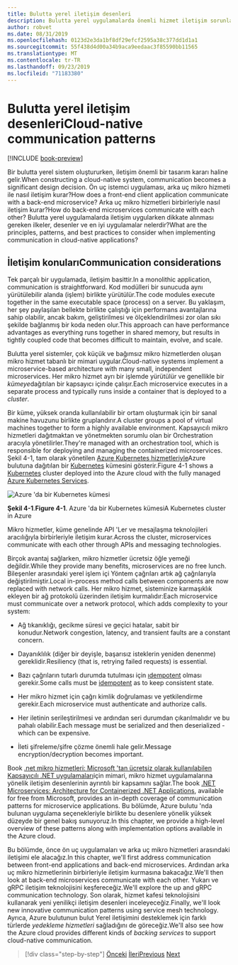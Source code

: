 ```yaml
---
title: Bulutta yerel iletişim desenleri
description: Bulutta yerel uygulamalarda önemli hizmet iletişim sorunları hakkında bilgi edinin
author: robvet
ms.date: 08/31/2019
ms.openlocfilehash: 0123d2e3da1bf8df29efcf2595a38c377dd1d1a1
ms.sourcegitcommit: 55f438d4d00a34b9aca9eedaac3f85590bb11565
ms.translationtype: MT
ms.contentlocale: tr-TR
ms.lasthandoff: 09/23/2019
ms.locfileid: "71183380"
---
```

# <a name="cloud-native-communication-patterns"></a><span data-ttu-id="05d78-103">Bulutta yerel iletişim desenleri</span><span class="sxs-lookup"><span data-stu-id="05d78-103">Cloud-native communication patterns</span></span>

[!INCLUDE [book-preview](../../../includes/book-preview.md)]

<span data-ttu-id="05d78-104">Bir bulutta yerel sistem oluştururken, iletişim önemli bir tasarım kararı haline gelir.</span><span class="sxs-lookup"><span data-stu-id="05d78-104">When constructing a cloud-native system, communication becomes a significant design decision.</span></span> <span data-ttu-id="05d78-105">Ön uç istemci uygulaması, arka uç mikro hizmeti ile nasıl iletişim kurar?</span><span class="sxs-lookup"><span data-stu-id="05d78-105">How does a front-end client application communicate with a back-end microservice?</span></span> <span data-ttu-id="05d78-106">Arka uç mikro hizmetleri birbirleriyle nasıl iletişim kurar?</span><span class="sxs-lookup"><span data-stu-id="05d78-106">How do back-end microservices communicate with each other?</span></span> <span data-ttu-id="05d78-107">Bulutta yerel uygulamalarda iletişim uygularken dikkate alınması gereken ilkeler, desenler ve en iyi uygulamalar nelerdir?</span><span class="sxs-lookup"><span data-stu-id="05d78-107">What are the principles, patterns, and best practices to consider when implementing communication in cloud-native applications?</span></span>

## <a name="communication-considerations"></a><span data-ttu-id="05d78-108">İletişim konuları</span><span class="sxs-lookup"><span data-stu-id="05d78-108">Communication considerations</span></span>

<span data-ttu-id="05d78-109">Tek parçalı bir uygulamada, iletişim basittir.</span><span class="sxs-lookup"><span data-stu-id="05d78-109">In a monolithic application, communication is straightforward.</span></span> <span data-ttu-id="05d78-110">Kod modülleri bir sunucuda aynı yürütülebilir alanda (işlem) birlikte yürütülür.</span><span class="sxs-lookup"><span data-stu-id="05d78-110">The code modules execute together in the same executable space (process) on a server.</span></span> <span data-ttu-id="05d78-111">Bu yaklaşım, her şey paylaşılan bellekte birlikte çalıştığı için performans avantajlarına sahip olabilir, ancak bakım, geliştirilmesi ve ölçeklendirilmesi zor olan sıkı şekilde bağlanmış bir koda neden olur.</span><span class="sxs-lookup"><span data-stu-id="05d78-111">This approach can have performance advantages as everything runs together in shared memory, but results in tightly coupled code that becomes difficult to maintain, evolve, and scale.</span></span>

<span data-ttu-id="05d78-112">Bulutta yerel sistemler, çok küçük ve bağımsız mikro hizmetlerden oluşan mikro hizmet tabanlı bir mimari uygular.</span><span class="sxs-lookup"><span data-stu-id="05d78-112">Cloud-native systems implement a microservice-based architecture with many small, independent microservices.</span></span> <span data-ttu-id="05d78-113">Her mikro hizmet ayrı bir işlemde yürütülür ve genellikle bir *kümeye*dağıtılan bir kapsayıcı içinde çalışır.</span><span class="sxs-lookup"><span data-stu-id="05d78-113">Each microservice executes in a separate process and typically runs inside a container that is deployed to a *cluster*.</span></span> 

<span data-ttu-id="05d78-114">Bir küme, yüksek oranda kullanılabilir bir ortam oluşturmak için bir sanal makine havuzunu birlikte gruplandırır.</span><span class="sxs-lookup"><span data-stu-id="05d78-114">A cluster groups a pool of virtual machines together to form a highly available environment.</span></span> <span data-ttu-id="05d78-115">Kapsayıcılı mikro hizmetleri dağıtmaktan ve yönetmekten sorumlu olan bir Orchestration aracıyla yönetilirler.</span><span class="sxs-lookup"><span data-stu-id="05d78-115">They're managed with an orchestration tool, which is responsible for deploying and managing the containerized microservices.</span></span> <span data-ttu-id="05d78-116">Şekil 4-1, tam olarak yönetilen [Azure Kubernetes hizmetleriyle](https://docs.microsoft.com/azure/aks/intro-kubernetes)Azure bulutuna dağıtılan bir [Kubernetes](https://kubernetes.io) kümesini gösterir.</span><span class="sxs-lookup"><span data-stu-id="05d78-116">Figure 4-1 shows a [Kubernetes](https://kubernetes.io) cluster deployed into the Azure cloud with the fully managed [Azure Kubernetes Services](https://docs.microsoft.com/azure/aks/intro-kubernetes).</span></span>

![Azure 'da bir Kubernetes kümesi](./media/kubernetes-cluster-in-azure.png)

<span data-ttu-id="05d78-118">**Şekil 4-1**.</span><span class="sxs-lookup"><span data-stu-id="05d78-118">**Figure 4-1**.</span></span> <span data-ttu-id="05d78-119">Azure 'da bir Kubernetes kümesi</span><span class="sxs-lookup"><span data-stu-id="05d78-119">A Kubernetes cluster in Azure</span></span>

<span data-ttu-id="05d78-120">Mikro hizmetler, küme genelinde API 'Ler ve mesajlaşma teknolojileri aracılığıyla birbirleriyle iletişim kurar.</span><span class="sxs-lookup"><span data-stu-id="05d78-120">Across the cluster, microservices communicate with each other through APIs and messaging technologies.</span></span>

<span data-ttu-id="05d78-121">Birçok avantaj sağlarken, mikro hizmetler ücretsiz öğle yemeği değildir.</span><span class="sxs-lookup"><span data-stu-id="05d78-121">While they provide many benefits, microservices are no free lunch.</span></span> <span data-ttu-id="05d78-122">Bileşenler arasındaki yerel işlem içi Yöntem çağrıları artık ağ çağrılarıyla değiştirilmiştir.</span><span class="sxs-lookup"><span data-stu-id="05d78-122">Local in-process method calls between components are now replaced with network calls.</span></span> <span data-ttu-id="05d78-123">Her mikro hizmet, sisteminize karmaşıklık ekleyen bir ağ protokolü üzerinden iletişim kurmalıdır:</span><span class="sxs-lookup"><span data-stu-id="05d78-123">Each microservice must communicate over a network protocol, which adds complexity to your system:</span></span>

- <span data-ttu-id="05d78-124">Ağ tıkanıklığı, gecikme süresi ve geçici hatalar, sabit bir konudur.</span><span class="sxs-lookup"><span data-stu-id="05d78-124">Network congestion, latency, and transient faults are a constant concern.</span></span>

- <span data-ttu-id="05d78-125">Dayanıklılık (diğer bir deyişle, başarısız isteklerin yeniden denenme) gereklidir.</span><span class="sxs-lookup"><span data-stu-id="05d78-125">Resiliency (that is, retrying failed requests) is essential.</span></span>

- <span data-ttu-id="05d78-126">Bazı çağrıların tutarlı durumda tutulması için [ıdempotent](https://www.restapitutorial.com/lessons/idempotency.html) olması gerekir.</span><span class="sxs-lookup"><span data-stu-id="05d78-126">Some calls must be [idempotent](https://www.restapitutorial.com/lessons/idempotency.html) as to keep consistent state.</span></span>

- <span data-ttu-id="05d78-127">Her mikro hizmet için çağrı kimlik doğrulaması ve yetkilendirme gerekir.</span><span class="sxs-lookup"><span data-stu-id="05d78-127">Each microservice must authenticate and authorize calls.</span></span>

- <span data-ttu-id="05d78-128">Her iletinin serileştirilmesi ve ardından seri durumdan çıkarılmalıdır ve bu pahalı olabilir.</span><span class="sxs-lookup"><span data-stu-id="05d78-128">Each message must be serialized and then deserialized - which can be expensive.</span></span>

- <span data-ttu-id="05d78-129">İleti şifreleme/şifre çözme önemli hale gelir.</span><span class="sxs-lookup"><span data-stu-id="05d78-129">Message encryption/decryption becomes important.</span></span>

<span data-ttu-id="05d78-130">Book [.net mikro hizmetleri: Microsoft 'tan ücretsiz olarak kullanılabilen Kapsayıcılı .NET uygulamaları](https://docs.microsoft.com/dotnet/standard/microservices-architecture/)için mimari, mikro hizmet uygulamalarına yönelik iletişim desenlerinin ayrıntılı bir kapsamını sağlar.</span><span class="sxs-lookup"><span data-stu-id="05d78-130">The book [.NET Microservices: Architecture for Containerized .NET Applications](https://docs.microsoft.com/dotnet/standard/microservices-architecture/), available for free from Microsoft, provides an in-depth coverage of communication patterns for microservice applications.</span></span> <span data-ttu-id="05d78-131">Bu bölümde, Azure bulutu 'nda bulunan uygulama seçenekleriyle birlikte bu desenlere yönelik yüksek düzeyde bir genel bakış sunuyoruz.</span><span class="sxs-lookup"><span data-stu-id="05d78-131">In this chapter, we provide a high-level overview of these patterns along with implementation options available in the Azure cloud.</span></span>

<span data-ttu-id="05d78-132">Bu bölümde, önce ön uç uygulamaları ve arka uç mikro hizmetleri arasındaki iletişimi ele alacağız.</span><span class="sxs-lookup"><span data-stu-id="05d78-132">In this chapter, we'll first address communication between front-end applications and back-end microservices.</span></span> <span data-ttu-id="05d78-133">Ardından arka uç mikro hizmetlerinin birbirleriyle iletişim kurmasına bakacağız.</span><span class="sxs-lookup"><span data-stu-id="05d78-133">We'll then look at back-end microservices communicate with each other.</span></span> <span data-ttu-id="05d78-134">Yukarı ve gRPC iletişim teknolojisini keşfereceğiz.</span><span class="sxs-lookup"><span data-stu-id="05d78-134">We'll explore the up and gRPC communication technology.</span></span> <span data-ttu-id="05d78-135">Son olarak, hizmet kafesi teknolojisini kullanarak yeni yenilikçi iletişim desenleri inceleyeceğiz.</span><span class="sxs-lookup"><span data-stu-id="05d78-135">Finally, we'll look new innovative communication patterns using service mesh technology.</span></span> <span data-ttu-id="05d78-136">Ayrıca, Azure bulutunun bulut Yerel iletişimini desteklemek için farklı türlerde *yedekleme hizmetleri* sağladığını de göreceğiz.</span><span class="sxs-lookup"><span data-stu-id="05d78-136">We'll also see how the Azure cloud provides different kinds of *backing services* to support cloud-native communication.</span></span>  


>[!div class="step-by-step"]
><span data-ttu-id="05d78-137">[Önceki](other-deployment-options.md)
>[İleri](front-end-communication.md)</span><span class="sxs-lookup"><span data-stu-id="05d78-137">[Previous](other-deployment-options.md)
[Next](front-end-communication.md)</span></span>
